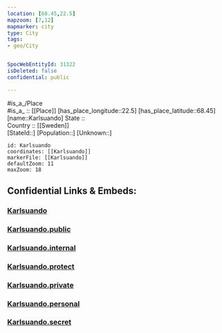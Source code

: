 ```yaml
---
location: [68.45,22.5] 
mapzoom: [7,12] 
mapmarker: city 
type: City
tags:
- geo/City


SpocWebEntityId: 31322
isDeleted: false
confidential: public

---
```

#is_a_/Place  
#is_a_ :: [[Place]] 
[has_place_longitude::22.5] 
[has_place_latitude::68.45] 
[name::Karlsuando] 
State ::  
Country :: [[Sweden]]  
[StateId::] 
[Population::] 
[Unknown::] 


```leaflet
id: Karlsuando
coordinates: [[Karlsuando]] 
markerFile: [[Karlsuando]] 
defaultZoom: 11 
maxZoom: 18
```


## Confidential Links & Embeds: 

### [Karlsuando](/_Standards/Earth/Continent/Europe/Europe~North/Finland/Provinces~Finland/Lapland/City/Karlsuando.md) 

### [Karlsuando.public](/_public/Earth/Continent/Europe/Europe~North/Finland/Provinces~Finland/Lapland/City/Karlsuando.public.md) 

### [Karlsuando.internal](/_internal/Earth/Continent/Europe/Europe~North/Finland/Provinces~Finland/Lapland/City/Karlsuando.internal.md) 

### [Karlsuando.protect](/_protect/Earth/Continent/Europe/Europe~North/Finland/Provinces~Finland/Lapland/City/Karlsuando.protect.md) 

### [Karlsuando.private](/_private/Earth/Continent/Europe/Europe~North/Finland/Provinces~Finland/Lapland/City/Karlsuando.private.md) 

### [Karlsuando.personal](/_personal/Earth/Continent/Europe/Europe~North/Finland/Provinces~Finland/Lapland/City/Karlsuando.personal.md) 

### [Karlsuando.secret](/_secret/Earth/Continent/Europe/Europe~North/Finland/Provinces~Finland/Lapland/City/Karlsuando.secret.md)

